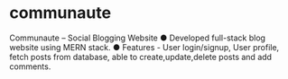 # communaute
Communaute – Social Blogging Website
● Developed full-stack blog website using MERN stack.
● Features - User login/signup, User profile, fetch posts from database, able to create,update,delete posts and add comments.
